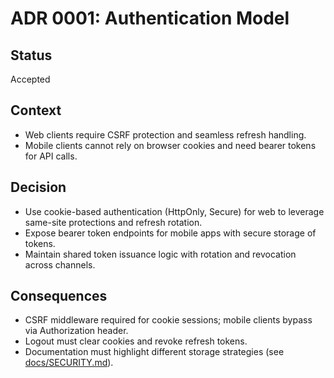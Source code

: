 # ADR 0001: Authentication Model

## Status
Accepted

## Context
- Web clients require CSRF protection and seamless refresh handling.
- Mobile clients cannot rely on browser cookies and need bearer tokens for API calls.

## Decision
- Use cookie-based authentication (HttpOnly, Secure) for web to leverage same-site protections and refresh rotation.
- Expose bearer token endpoints for mobile apps with secure storage of tokens.
- Maintain shared token issuance logic with rotation and revocation across channels.

## Consequences
- CSRF middleware required for cookie sessions; mobile clients bypass via Authorization header.
- Logout must clear cookies and revoke refresh tokens.
- Documentation must highlight different storage strategies (see [docs/SECURITY.md](../SECURITY.md)).
